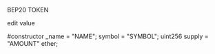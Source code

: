 BEP20 TOKEN 

edit value

#constructor
_name = "NAME";
symbol = "SYMBOL";
uint256 supply  =  "AMOUNT" ether;
